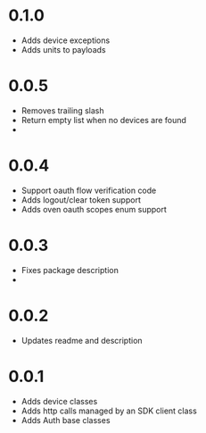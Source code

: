 # 0.1.0

- Adds device exceptions
- Adds units to payloads

# 0.0.5

- Removes trailing slash
- Return empty list when no devices are found
-
# 0.0.4

- Support oauth flow verification code
- Adds logout/clear token support
- Adds oven oauth scopes enum support

# 0.0.3

- Fixes package description
-
# 0.0.2

- Updates readme and description

# 0.0.1

- Adds device classes
- Adds http calls managed by an SDK client class
- Adds Auth base classes
